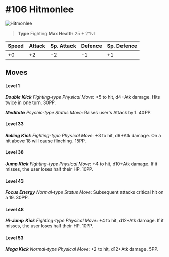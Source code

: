 # #106 Hitmonlee


![Hitmonlee](https://img.pokemondb.net/sprites/home/normal/1x/hitmonlee.png)

> **Type** Fighting
> **Max Health** 25 + 2\*lvl

| Speed | Attack | Sp. Attack | Defence | Sp. Defence |
| ----- | ------ | ---------- | ------- | ----------- |
| +0 | +2 | -2 | -1 | +1 |

## Moves
#### Level 1

***Double Kick** Fighting-type Physical Move*: +5 to hit, d4+Atk damage. Hits twice in one turn. 30PP.

***Meditate** Psychic-type Status Move*: Raises user's Attack by 1. 40PP.
#### Level 33

***Rolling Kick** Fighting-type Physical Move*: +3 to hit, d6+Atk damage. On a hit above 18 will cause flinching. 15PP.
#### Level 38

***Jump Kick** Fighting-type Physical Move*: +4 to hit, d10+Atk damage. If it misses, the user loses half their HP. 10PP.
#### Level 43

***Focus Energy** Normal-type Status Move*: Subsequent attacks critical hit on a 19. 30PP.
#### Level 48

***Hi-Jump Kick** Fighting-type Physical Move*: +4 to hit, d12+Atk damage. If it misses, the user loses half their HP. 10PP.
#### Level 53

***Mega Kick** Normal-type Physical Move*: +2 to hit, d12+Atk damage.  5PP.

